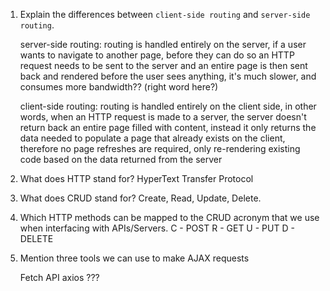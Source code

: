 1.  Explain the differences between `client-side routing` and `server-side routing`.

    server-side routing: routing is handled entirely on the server, if a user wants to navigate to
    another page, before they can do so an HTTP request needs to be sent to the server and an entire
    page is then sent back and rendered before the user sees anything, it's much slower, and consumes
    more bandwidth?? (right word here?)

    client-side routing: routing is handled entirely on the client side, in other words, when an HTTP
    request is made to a server, the server doesn't return back an entire page filled with content,
    instead it only returns the data needed to populate a page that already exists on the client,
    therefore no page refreshes are required, only re-rendering existing code based on the data
    returned from the server

1.  What does HTTP stand for?
    HyperText Transfer Protocol

1.  What does CRUD stand for?
    Create, Read, Update, Delete.

1.  Which HTTP methods can be mapped to the CRUD acronym that we use when interfacing with APIs/Servers.
    C - POST
    R - GET
    U - PUT
    D - DELETE

1.  Mention three tools we can use to make AJAX requests

    Fetch API
    axios
    ???
